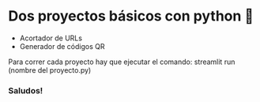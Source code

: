 # Dos proyectos básicos con python 🐍

- Acortador de URLs
- Generador de códigos QR

Para correr cada proyecto hay que ejecutar el comando: streamlit run (nombre del proyecto.py)

### Saludos!

